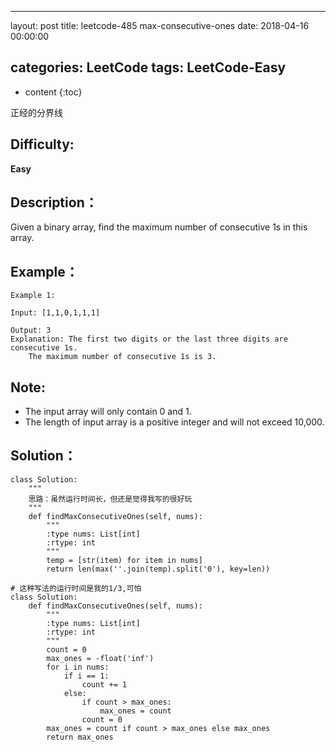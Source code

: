 
---
layout: post
title:  leetcode-485 max-consecutive-ones
date:   2018-04-16 00:00:00

categories: LeetCode
tags: LeetCode-Easy
---

* content
{:toc}

正经的分界线





## Difficulty:

**Easy**

## Description：

Given a binary array, find the maximum number of consecutive 1s in this array.

## Example：

```
Example 1:

Input: [1,1,0,1,1,1]

Output: 3
Explanation: The first two digits or the last three digits are consecutive 1s.
    The maximum number of consecutive 1s is 3. 
```

## Note:

- The input array will only contain 0 and 1.
- The length of input array is a positive integer and will not exceed 10,000.

## Solution：

```
class Solution:
    """
    思路：虽然运行时间长，但还是觉得我写的很好玩
    """
    def findMaxConsecutiveOnes(self, nums):
        """
        :type nums: List[int]
        :rtype: int
        """
        temp = [str(item) for item in nums]
        return len(max(''.join(temp).split('0'), key=len))

# 这种写法的运行时间是我的1/3,可怕
class Solution:
    def findMaxConsecutiveOnes(self, nums):
        """
        :type nums: List[int]
        :rtype: int
        """
        count = 0
        max_ones = -float('inf')
        for i in nums:
            if i == 1:
                count += 1
            else:
                if count > max_ones:
                    max_ones = count
                count = 0
        max_ones = count if count > max_ones else max_ones
        return max_ones
```

